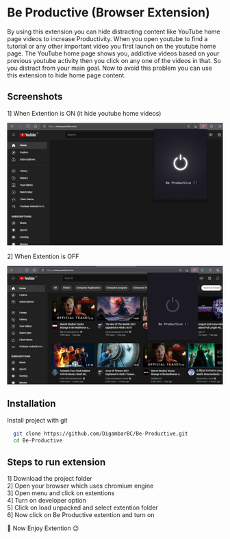 
# Be Productive (Browser Extension)

By using this extension you can hide distracting content like YouTube home page videos to increase Productivity. When you open youtube to find a tutorial or any other important video you first launch on the youtube home page. The YouTube home page shows you, addictive videos based on your previous youtube activity then you click on any one of the videos in that. So you distract from your main goal. Now to avoid this problem you can use this extension to hide home page content. 

## Screenshots
1] When Extention is ON (it hide youtube home videos)

![App Screenshot](https://raw.githubusercontent.com/DigambarBC/image-hosting/main/be_productive_on.png)


2] When Extention is OFF

![App Screenshot](https://raw.githubusercontent.com/DigambarBC/image-hosting/main/be_productive_off.png)
## Installation

Install project with git

```bash
  git clone https://github.com/DigambarBC/Be-Productive.git
  cd Be-Productive
```
## Steps to run extension

1] Download the project folder  
2] Open your browser which uses chromium engine  
3] Open menu and click on extentions  
4] Turn on developer option  
5] Click on load unpacked and select extention folder  
6] Now click on Be Productive extention and turn on  
  
  🎉 Now Enjoy Extention 😉

